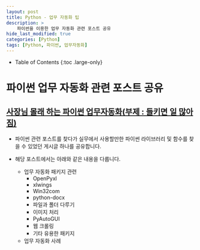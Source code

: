 ```yaml
---
layout: post
title: Python - 업무 자동화 팁
description: >
    파이썬을 이용한 업무 자동화 관련 포스트 공유
hide_last_modified: true
categories: [Python]
tags: [Python, 파이썬, 업무자동화]
---
```



- Table of Contents
{:toc .large-only}



# 파이썬 업무 자동화 관련 포스트 공유

## [사장님 몰래 하는 파이썬 업무자동화(부제 : 들키면 일 많아짐)](https://wikidocs.net/book/6353)

- 파이썬 관련 포스트를 찾다가 실무에서 사용할만한 파이썬 라이브러리 및 함수를 찾을 수 있었던
게시글 하나를 공유합니다.

- 해당 포스트에서는 아래와 같은 내용을 다룹니다.

    - 업무 자동화 패키지 관련
        - OpenPyxl
        - xlwings
        - Win32com
        - python-docx
        - 파일과 폴더 다루기
        - 이미지 처리
        - PyAutoGUI
        - 웹 크롤링
        - 기타 유용한 패키지
    - 업무 자동화 사례
